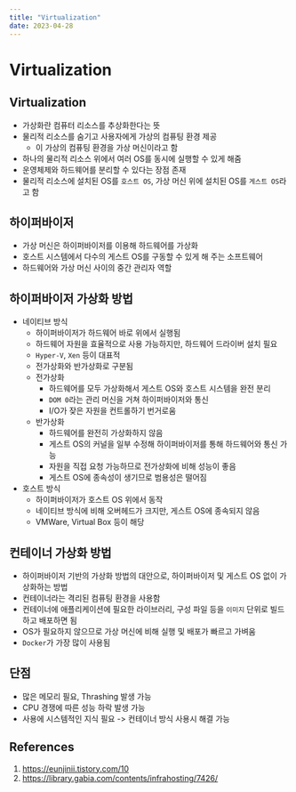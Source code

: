 ```yaml
---
title: "Virtualization"
date: 2023-04-28
---
```


# Virtualization

## Virtualization

- 가상화란 컴퓨터 리소스를 추상화한다는 뜻
- 물리적 리소스를 숨기고 사용자에게 가상의 컴퓨팅 환경 제공
  - 이 가상의 컴퓨팅 환경을 가상 머신이라고 함
- 하나의 물리적 리소스 위에서 여러 OS를 동시에 실행할 수 있게 해줌
- 운영체제와 하드웨어를 분리할 수 있다는 장점 존재
- 물리적 리소스에 설치된 OS를 `호스트 OS`, 가상 머신 위에 설치된 OS를 `게스트 OS`라고 함

## 하이퍼바이저

- 가상 머신은 하이퍼바이저를 이용해 하드웨어를 가상화
- 호스트 시스템에서 다수의 게스트 OS를 구동할 수 있게 해 주는 소프트웨어
- 하드웨어와 가상 머신 사이의 중간 관리자 역할

## 하이퍼바이저 가상화 방법

- 네이티브 방식
  - 하이퍼바이저가 하드웨어 바로 위에서 실행됨
  - 하드웨어 자원을 효율적으로 사용 가능하지만, 하드웨어 드라이버 설치 필요
  - `Hyper-V`, `Xen` 등이 대표적
  - 전가상화와 반가상화로 구분됨
  - 전가상화
    - 하드웨어를 모두 가상화해서 게스트 OS와 호스트 시스템을 완전 분리
    - `DOM 0`라는 관리 머신을 거쳐 하이퍼바이저와 통신
    - I/O가 잦은 자원을 컨트롤하기 번거로움
  - 반가상화
    - 하드웨어를 완전히 가상화하지 않음
    - 게스트 OS의 커널을 일부 수정해 하이퍼바이저를 통해 하드웨어와 통신 가능
    - 자원을 직접 요청 가능하므로 전가상화에 비해 성능이 좋음
    - 게스트 OS에 종속성이 생기므로 범용성은 떨어짐
- 호스트 방식
  - 하이퍼바이저가 호스트 OS 위에서 동작
  - 네이티브 방식에 비해 오버헤드가 크지만, 게스트 OS에 종속되지 않음
  - VMWare, Virtual Box 등이 해당

## 컨테이너 가상화 방법

- 하이퍼바이저 기반의 가상화 방법의 대안으로, 하이퍼바이저 및 게스트 OS 없이 가상화하는 방법
- 컨테이너라는 격리된 컴퓨팅 환경을 사용함
- 컨테이너에 애플리케이션에 필요한 라이브러리, 구성 파일 등을 `이미지` 단위로 빌드하고 배포하면 됨
- OS가 필요하지 않으므로 가상 머신에 비해 실행 및 배포가 빠르고 가벼움
- `Docker`가 가장 많이 사용됨

## 단점

- 많은 메모리 필요, Thrashing 발생 가능
- CPU 경쟁에 따른 성능 하락 발생 가능
- 사용에 시스템적인 지식 필요 -> 컨테이너 방식 사용시 해결 가능

## References

1. https://eunjinii.tistory.com/10
2. https://library.gabia.com/contents/infrahosting/7426/
